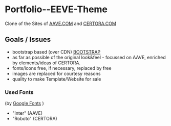 # Portfolio--EEVE-Theme

Clone of the Sites of
[AAVE.COM](https://aave.com/)
and [CERTORA.COM](https://www.certora.com/)

## Goals / Issues

- bootstrap based (over CDN) [BOOTSTRAP](https://getbootstrap.com/)
- as far as possible of the original look&feel - focussed on AAVE, enriched by elements/ideas of CERTORA. 
- fonts/icons free, if necessary, replaced by free
- images are replaced for courtesy reasons
- quality to make Template/Website for sale

### Used Fonts

(by [Google Fonts](https://fonts.google.com/) )
- "Inter" (AAVE)
- "Roboto" (CERTORA)
